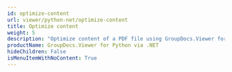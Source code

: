 ```yaml
---
id: optimize-content
url: viewer/python-net/optimize-content
title: Optimize content
weight: 5
description: "Optimize content of a PDF file using GroupDocs.Viewer for Python via .NET "
productName: GroupDocs.Viewer for Python via .NET
hideChildren: False
isMenuItemWithNoContent: True
---
```


